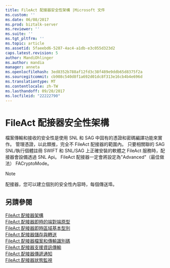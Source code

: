 ```yaml
---
title: FileAct 配接器安全性架構 |Microsoft 文件
ms.custom: ''
ms.date: 06/08/2017
ms.prod: biztalk-server
ms.reviewer: ''
ms.suite: ''
ms.tgt_pltfrm: ''
ms.topic: article
ms.assetid: 5faeebd6-5287-4ac4-a1db-e3c055d323d2
caps.latest.revision: 5
author: MandiOhlinger
ms.author: mandia
manager: anneta
ms.openlocfilehash: 3ed8352b788af12fd3c38f489e9ddb65d8375f2a
ms.sourcegitcommit: cb908c540d8f1a692d01dc8f313e16cb4b4e696d
ms.translationtype: MT
ms.contentlocale: zh-TW
ms.lasthandoff: 09/20/2017
ms.locfileid: "22222790"
---
```

# <a name="fileact-adapter-security-architecture"></a>FileAct 配接器安全性架構
檔案傳輸和接收的安全性是使用 SNL 和 SAG 中固有的憑證和密碼編譯功能來實作。  管理憑證，以此類推，完全不 FileAct 配接器的範圍內。 只要相關聯的 SAG SNL/執行個體註冊 SWIFT 和 SNL/SAG 上正確安裝的軟體之 FileAct 服務時，配接器會設備透過 SNL Api。 FileAct 配接器一定會將設定為"Advanced"（最佳做法） FACryptoMode。  
  
> [!NOTE]
>  配接器，您可以建立個別的安全性內容時，每個傳送埠。  
  
## <a name="see-also"></a>另請參閱  
 [FileAct 配接器架構](../../adapters-and-accelerators/fileact-interact/fileact-adapter-architecture.md)   
 [FileAct 配接器即時的端對端原型](../../adapters-and-accelerators/fileact-interact/fileact-adapter-real-time-end-to-end-primitives.md)   
 [FileAct 配接器即時區域基本型別](../../adapters-and-accelerators/fileact-interact/fileact-adapter-real-time-local-primitives.md)   
 [FileAct 配接器儲存與轉送](../../adapters-and-accelerators/fileact-interact/fileact-adapter-store-and-forward.md)   
 [FileAct 配接器檔案和傳輸識別碼](../../adapters-and-accelerators/fileact-interact/fileact-adapter-file-and-transfer-identification.md)   
 [FileAct 配接器支援資訊傳輸](../../adapters-and-accelerators/fileact-interact/fileact-adapter-supporting-information-transfer.md)   
 [FileAct 配接器傳遞通知](../../adapters-and-accelerators/fileact-interact/fileact-adapter-delivery-notification.md)   
 [FileAct 配接器狀態監視](../../adapters-and-accelerators/fileact-interact/fileact-adapter-status-monitoring.md)